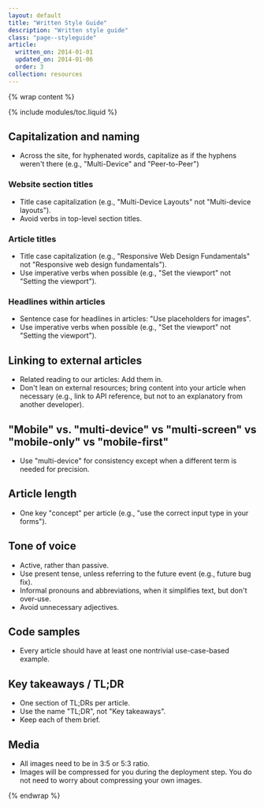 ```yaml
---
layout: default
title: "Written Style Guide"
description: "Written style guide"
class: "page--styleguide"
article:
  written_on: 2014-01-01
  updated_on: 2014-01-06
  order: 3
collection: resources
---
```


{% wrap content %}

{% include modules/toc.liquid %}


## Capitalization and naming
  * Across the site, for hyphenated words, capitalize as if the hyphens weren't there (e.g., "Multi-Device" and "Peer-to-Peer") 

### Website section titles
  * Title case capitalization (e.g., "Multi-Device Layouts" not "Multi-device layouts"). 
  * Avoid verbs in top-level section titles.

### Article titles
  * Title case capitalization (e.g., "Responsive Web Design Fundamentals" not "Responsive web design fundamentals").
  * Use imperative verbs when possible (e.g., "Set the viewport" not "Setting the viewport").

### Headlines within articles
  * Sentence case for headlines in articles: "Use placeholders for images".
  * Use imperative verbs when possible (e.g., "Set the viewport" not "Setting the viewport").

## Linking to external articles
  * Related reading to our articles: Add them in.
  * Don't lean on external resources; bring content into your article when necessary (e.g., link to API reference, but not to an explanatory from another developer).

## "Mobile" vs. "multi-device" vs "multi-screen" vs "mobile-only" vs "mobile-first"
  * Use "multi-device" for consistency except when a different term is needed for precision.

## Article length
  * One key "concept" per article (e.g., "use the correct input type in your forms").

## Tone of voice
  * Active, rather than passive.
  * Use present tense, unless referring to the future event (e.g., future bug fix).
  * Informal pronouns and abbreviations, when it simplifies text, but don't over-use.
  * Avoid unnecessary adjectives.

## Code samples
  * Every article should have at least one nontrivial use-case-based example.

## Key takeaways / TL;DR
  * One section of TL;DRs per article.
  * Use the name "TL;DR", not "Key takeaways".
  * Keep each of them brief.

## Media
  * All images need to be in 3:5 or 5:3 ratio.
  * Images will be compressed for you during the deployment step. You do not need to worry about compressing your own images.

{% endwrap %}
